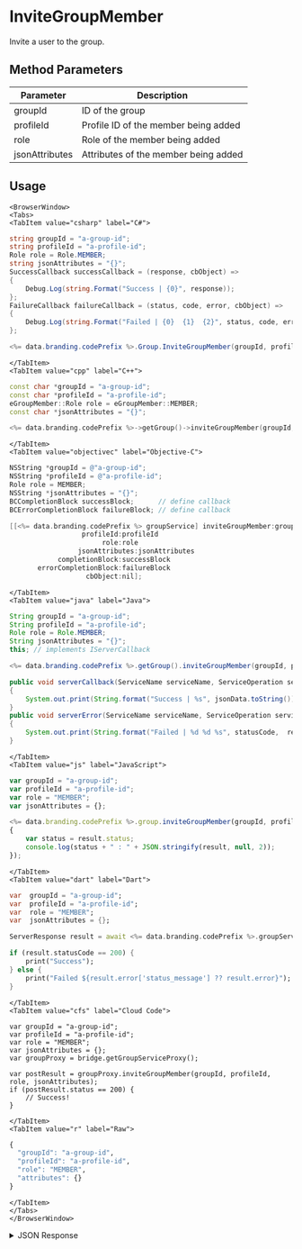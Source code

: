 # InviteGroupMember

Invite a user to the group.

<PartialServop service_name="group" operation_name="INVITE_MEMBER_TO_GROUP" />

## Method Parameters

| Parameter      | Description                          |
| -------------- | ------------------------------------ |
| groupId        | ID of the group                      |
| profileId      | Profile ID of the member being added |
| role           | Role of the member being added       |
| jsonAttributes | Attributes of the member being added |

## Usage

```mdx-code-block
<BrowserWindow>
<Tabs>
<TabItem value="csharp" label="C#">
```

```csharp
string groupId = "a-group-id";
string profileId = "a-profile-id";
Role role = Role.MEMBER;
string jsonAttributes = "{}";
SuccessCallback successCallback = (response, cbObject) =>
{
    Debug.Log(string.Format("Success | {0}", response));
};
FailureCallback failureCallback = (status, code, error, cbObject) =>
{
    Debug.Log(string.Format("Failed | {0}  {1}  {2}", status, code, error));
};

<%= data.branding.codePrefix %>.Group.InviteGroupMember(groupId, profileId, role, jsonAttributes, successCallback, failureCallback);
```

```mdx-code-block
</TabItem>
<TabItem value="cpp" label="C++">
```

```cpp
const char *groupId = "a-group-id";
const char *profileId = "a-profile-id";
eGroupMember::Role role = eGroupMember::MEMBER;
const char *jsonAttributes = "{}";

<%= data.branding.codePrefix %>->getGroup()->inviteGroupMember(groupId, profileId, role, jsonAttributes, this);
```

```mdx-code-block
</TabItem>
<TabItem value="objectivec" label="Objective-C">
```

```objectivec
NSString *groupId = @"a-group-id";
NSString *profileId = @"a-profile-id";
Role role = MEMBER;
NSString *jsonAttributes = "{}";
BCCompletionBlock successBlock;      // define callback
BCErrorCompletionBlock failureBlock; // define callback

[[<%= data.branding.codePrefix %> groupService] inviteGroupMember:groupId
                  profileId:profileId
                       role:role
                 jsonAttributes:jsonAttributes
            completionBlock:successBlock
       errorCompletionBlock:failureBlock
                   cbObject:nil];
```

```mdx-code-block
</TabItem>
<TabItem value="java" label="Java">
```

```java
String groupId = "a-group-id";
String profileId = "a-profile-id";
Role role = Role.MEMBER;
String jsonAttributes = "{}";
this; // implements IServerCallback

<%= data.branding.codePrefix %>.getGroup().inviteGroupMember(groupId, profileId, role, jsonAttributes, this);

public void serverCallback(ServiceName serviceName, ServiceOperation serviceOperation, JSONObject jsonData)
{
    System.out.print(String.format("Success | %s", jsonData.toString()));
}
public void serverError(ServiceName serviceName, ServiceOperation serviceOperation, int statusCode, int reasonCode, String jsonError)
{
    System.out.print(String.format("Failed | %d %d %s", statusCode,  reasonCode, jsonError.toString()));
}
```

```mdx-code-block
</TabItem>
<TabItem value="js" label="JavaScript">
```

```javascript
var groupId = "a-group-id";
var profileId = "a-profile-id";
var role = "MEMBER";
var jsonAttributes = {};

<%= data.branding.codePrefix %>.group.inviteGroupMember(groupId, profileId, role, jsonAttributes, result =>
{
	var status = result.status;
	console.log(status + " : " + JSON.stringify(result, null, 2));
});
```

```mdx-code-block
</TabItem>
<TabItem value="dart" label="Dart">
```

```dart
var  groupId = "a-group-id";
var  profileId = "a-profile-id";
var  role = "MEMBER";
var  jsonAttributes = {};

ServerResponse result = await <%= data.branding.codePrefix %>.groupService.inviteGroupMember(groupId:groupId, profileId:profileId, role:role, attributes:jsonAttributes);

if (result.statusCode == 200) {
    print("Success");
} else {
    print("Failed ${result.error['status_message'] ?? result.error}");
}
```

```mdx-code-block
</TabItem>
<TabItem value="cfs" label="Cloud Code">
```

```cfscript
var groupId = "a-group-id";
var profileId = "a-profile-id";
var role = "MEMBER";
var jsonAttributes = {};
var groupProxy = bridge.getGroupServiceProxy();

var postResult = groupProxy.inviteGroupMember(groupId, profileId, role, jsonAttributes);
if (postResult.status == 200) {
    // Success!
}
```

```mdx-code-block
</TabItem>
<TabItem value="r" label="Raw">
```

```r
{
  "groupId": "a-group-id",
  "profileId": "a-profile-id",
  "role": "MEMBER",
  "attributes": {}
}
```

```mdx-code-block
</TabItem>
</Tabs>
</BrowserWindow>
```

<details>
<summary>JSON Response</summary>

```json
{
    "status": 200,
    "data": null
}
```

</details>
